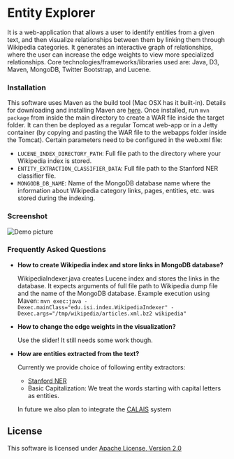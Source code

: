 Entity Explorer
===========================

It is a web-application that allows a user to identify entities from a given text, and then visualize relationships between them by linking them through Wikipedia categories. It generates an interactive graph of relationships, where the user can increase the edge weights to view more specialized relationships. Core technologies/frameworks/libraries used are: Java, D3, Maven, MongoDB, Twitter Bootstrap, and Lucene.

### Installation

This software uses Maven as the build tool (Mac OSX has it built-in). Details for downloading and installing Maven are [here](http://maven.apache.org/download.cgi). Once installed, run `mvn package` from inside the main directory to create a WAR file inside the target folder. It can then be deployed as a regular Tomcat web-app or in a Jetty container (by copying and pasting the WAR file to the webapps folder inside the Tomcat). Certain parameters need to be configured in the web.xml file:

- `LUCENE_INDEX_DIRECTORY_PATH`: Full file path to the directory where your Wikipedia index is stored.
- `ENTITY_EXTRACTION_CLASSIFIER_DATA`: Full file path to the Stanford NER classifier file.
- `MONGODB_DB_NAME`: Name of the MongoDB database name where the information about Wikipedia category links, pages, entities, etc. was stored during the indexing.

### Screenshot

<img alt="Demo picture"
        src="http://isi.edu/~shubhamg/demo.png">

###  Frequently Asked Questions

- **How to create Wikipedia index and store links in MongoDB database?**

	WikipediaIndexer.java creates Lucene index and stores the links in the database. It expects arguments of full file path to Wikipedia dump file and the name of the MongoDB database. Example execution using Maven:
	`mvn exec:java -Dexec.mainClass="edu.isi.index.WikipediaIndexer" -Dexec.args="/tmp/wikipedia/articles.xml.bz2 wikipedia"`

- **How to change the edge weights in the visualization?**

	Use the slider! It still needs some work though.

- **How are entities extracted from the text?**

	Currently we provide choice of following entity extractors:
	* [Stanford NER](http://nlp.stanford.edu/software/CRF-NER.shtml)
	* Basic Capitalization: We treat the words starting with capital letters as entities.

	In future we also plan to integrate the [CALAIS](http://www.opencalais.com/) system
	
## License
This software is licensed under [Apache License, Version 2.0](http://www.apache.org/licenses/LICENSE-2.0.html)
